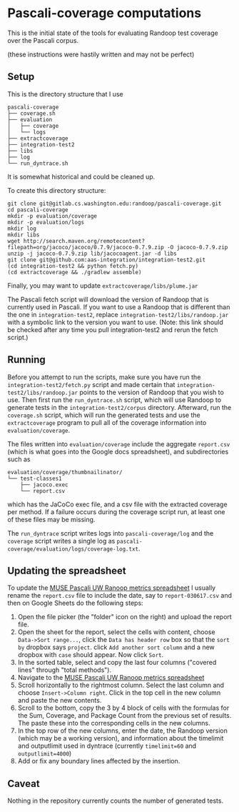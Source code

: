 # Pascali-coverage computations

This is the initial state of the tools for evaluating Randoop test coverage over
the Pascali corpus.

(these instructions were hastily written and may not be perfect)

## Setup

This is the directory structure that I use
```
pascali-coverage
├── coverage.sh
├── evaluation
│   ├── coverage
│   └── logs
├── extractcoverage
├── integration-test2
├── libs
├── log
└── run_dyntrace.sh
```
It is somewhat historical and could be cleaned up.

To create this directory structure:
```
git clone git@gitlab.cs.washington.edu:randoop/pascali-coverage.git
cd pascali-coverage
mkdir -p evaluation/coverage
mkdir -p evaluation/logs
mkdir log
mkdir libs
wget http://search.maven.org/remotecontent?filepath=org/jacoco/jacoco/0.7.9/jacoco-0.7.9.zip -O jacoco-0.7.9.zip
unzip -j jacoco-0.7.9.zip lib/jacocoagent.jar -d libs
git clone git@github.com:aas-integration/integration-test2.git
(cd integration-test2 && python fetch.py)
(cd extractcoverage && ./gradlew assemble)
```

Finally, you may want to update `extractcoverage/libs/plume.jar`

The Pascali fetch script will download the version of Randoop that is currently used in
Pascali.
If you want to use a Randoop that is different than the one in `integration-test2`,
replace `integration-test2/libs/randoop.jar` with a symbolic link to the version
you want to use.
(Note: this link should be checked after any time you pull integration-test2 and
rerun the fetch script.)

## Running

Before you attempt to run the scripts, make sure you have run the
`integration-test2/fetch.py` script and made certain that
`integration-test2/libs/randoop.jar` points to the version of Randoop that you
wish to use.
Then first run the `run_dyntrace.sh` script, which will use Randoop to generate
tests in the `integration-test2/corpus` directory.
Afterward, run the `coverage.sh` script, which will run the generated tests and
use the `extractcoverage` program to pull all of the coverage information into
`evaluation/coverage`.

The files written into `evaluation/coverage` include the aggregate `report.csv` (which is what goes into the Google docs spreadsheet), and subdirectories such as

```
evaluation/coverage/thumbnailinator/
└── test-classes1
    ├── jacoco.exec
    └── report.csv
```    

which has the JaCoCo exec file, and a csv file with the extracted coverage per method.
If a failure occurs during the coverage script run, at least one of these files may be missing.

The `run_dyntrace` script writes logs into `pascali-coverage/log` and the `coverage` script writes a single log as `pascali-coverage/evaluation/logs/coverage-log.txt`.

## Updating the spreadsheet

To update the
[MUSE Pascali UW Ranoop metrics spreadsheet](https://docs.google.com/spreadsheets/d/1SOh1EtNzQsSsTyFwOmIDMHK_HziKncqirLuQDoH7yEs/edit#gid=1134337280)
I usually rename the `report.csv` file to include the date, say to `report-030617.csv` and then on Google Sheets do the following steps:
1. Open the file picker (the "folder" icon on the right) and upload the report file.
2. Open the sheet for the report, select the cells with content, choose `Data->Sort range...`, click the `Data has header row` box so that the `sort by` dropbox says `project`. click `Add another sort column` and a new dropbox with `case` should appear. Now click `Sort`.
3. In the sorted table, select and copy the last four columns ("covered lines" through "total methods").
4. Navigate to the [MUSE Pascali UW Ranoop metrics spreadsheet](https://docs.google.com/spreadsheets/d/1SOh1EtNzQsSsTyFwOmIDMHK_HziKncqirLuQDoH7yEs/edit#gid=1134337280)
5. Scroll horizontally to the rightmost column. Select the last column and choose `Insert->Column right`.
Click in the top cell in the new column and paste the new contents.
6. Scroll to the bottom, copy the 3 by 4 block of cells with the formulas for the Sum, Coverage, and Package Count from the previous set of results. The paste these into the corresponding cells in the new columns.
7. In the top row of the new columns, enter the date, the Randoop version (which may be a working version), and information about the timelimit and outputlimit used in dyntrace (currently `timelimit=60` and `outputlimit=4000`)
8. Add or fix any  boundary lines affected by the insertion.




## Caveat

Nothing in the repository currently counts the number of generated tests.
